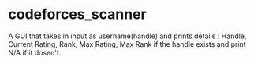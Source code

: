 # codeforces_scanner
A GUI that takes in input as username(handle) and prints details : Handle, Current Rating, Rank, Max Rating, Max Rank if the handle exists and print N/A if it dosen't.
